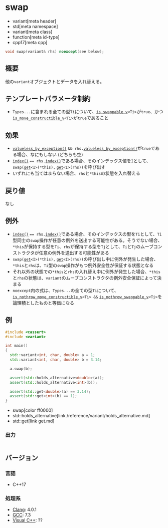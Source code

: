 # swap
* variant[meta header]
* std[meta namespace]
* variant[meta class]
* function[meta id-type]
* cpp17[meta cpp]

```cpp
void swap(variant& rhs) noexcept(see below);
```

## 概要
他の`variant`オブジェクトとデータを入れ替える。


## テンプレートパラメータ制約
- `Types...`に含まれる全ての型`Ti`について、[`is_swappable_v`](/reference/type_traits/is_swappable.md)`<Ti>`が`true`、かつ[`is_move_constructible_v`](/reference/type_traits/is_move_constructible.md)`<Ti>`が`true`であること


## 効果
- [`valueless_by_exception()`](valueless_by_exception.md) `&& rhs.`[`valueless_by_exception()`](valueless_by_exception.md)が`true`である場合、なにもしない (どちらも空)
- [`index()`](index.md) `== rhs.`[`index()`](index.md)である場合、そのインデックス値を`I`として、`swap(`[`get`](get.md)`<I>(*this),` [`get`](get.md)`<I>(rhs))`を呼び出す
- いずれにも当てはまらない場合、`rhs`と`*this`の状態を入れ替える


## 戻り値
なし


## 例外
- [`index()`](index.md) `== rhs.`[`index()`](index.md)である場合、そのインデックスの型を`Ti`として、`Ti`型同士の`swap`操作が任意の例外を送出する可能性がある。そうでない場合、`*this`が保持する型を`Ti`、`rhs`が保持する型を`Tj`として、`Ti`と`Tj`のムーブコンストラクタが任意の例外を送出する可能性がある
- `swap(`[`get`](get.md)`<I>(*this),` [`get`](get.md)`<I>(rhs))`の呼び出し中に例外が発生した場合、`*this`と`rhs`は、`Ti`型の`swap`操作がもつ例外安全性が保証する状態となる
- それ以外の状態での`*this`と`rhs`の入れ替え中に例外が発生した場合、`*this`と`rhs`の状態は、`variant`のムーブコンストラクタの例外安全保証によって決まる
- `noexcept`内の式は、`Types...`の全ての型`Ti`について、[`is_nothrow_move_constructible_v`](/reference/type_traits/is_nothrow_move_constructible.md)`<Ti> &&` [`is_nothrow_swappable_v`](/reference/type_traits/is_nothrow_swappable.md)`<Ti>`を論理積としたものと等価になる


## 例
```cpp example
#include <cassert>
#include <variant>

int main()
{
  std::variant<int, char, double> a = 1;
  std::variant<int, char, double> b = 3.14;

  a.swap(b);

  assert(std::holds_alternative<double>(a));
  assert(std::holds_alternative<int>(b));

  assert(std::get<double>(a) == 3.14);
  assert(std::get<int>(b) == 1);
}
```
* swap[color ff0000]
* std::holds_alternative[link /reference/variant/holds_alternative.md]
* std::get[link get.md]

### 出力
```
```

## バージョン
### 言語
- C++17

### 処理系
- [Clang](/implementation.md#clang): 4.0.1
- [GCC](/implementation.md#gcc): 7.3
- [Visual C++](/implementation.md#visual_cpp): ??
